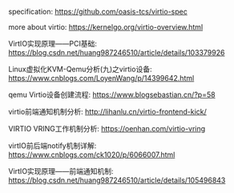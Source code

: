 
specification: https://github.com/oasis-tcs/virtio-spec

more about virtio: https://kernelgo.org/virtio-overview.html

VirtIO实现原理——PCI基础: https://blog.csdn.net/huang987246510/article/details/103379926

Linux虚拟化KVM-Qemu分析(九)之virtio设备: https://www.cnblogs.com/LoyenWang/p/14399642.html

qemu Virtio设备创建流程: https://www.blogsebastian.cn/?p=58

virtio前端通知机制分析: http://lihanlu.cn/virtio-frontend-kick/

VIRTIO VRING工作机制分析: https://oenhan.com/virtio-vring

virtIO前后端notify机制详解: https://www.cnblogs.com/ck1020/p/6066007.html

VirtIO实现原理——前端通知机制: https://blog.csdn.net/huang987246510/article/details/105496843



